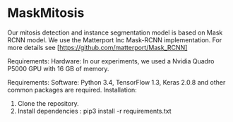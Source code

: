 # MaskMitosis
Our mitosis detection and instance segmentation model is based on Mask RCNN model. We use the Matterport Inc Mask-RCNN implementation. For more details see [https://github.com/matterport/Mask_RCNN]

Requirements: Hardware: 
In our experiments, we used a Nvidia Quadro P5000 GPU with 16 GB of memory.

Requirements: Software: 
Python 3.4, TensorFlow 1.3, Keras 2.0.8 and other common packages are required.
Installation:
1. Clone the repository.
2. Install dependencies : pip3 install -r requirements.txt
